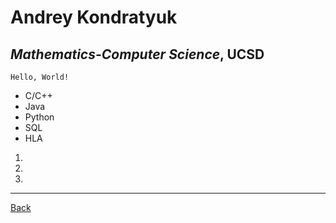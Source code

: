 # Andrey Kondratyuk
## *Mathematics-Computer Science*, **UCSD**
```
Hello, World!
```
* C/C++
* Java
* Python
* SQL
* HLA

1. 
2. 
3. 
---


[Back](index.html)
